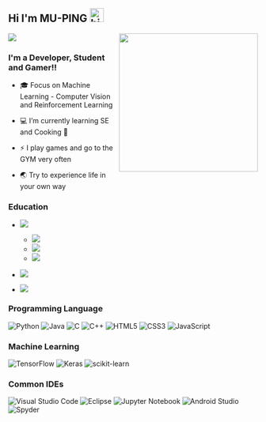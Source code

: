 ## Hi I'm MU-PING <img src="https://user-images.githubusercontent.com/1303154/88677602-1635ba80-d120-11ea-84d8-d263ba5fc3c0.gif" width="28" alt="hi">
![](https://img.shields.io/badge/k0326jim@gmail.com-c0392b?style=flat&labelColor=c0392b&logo=gmail&logoColor=white)
<img src="https://user-images.githubusercontent.com/93152909/147533278-91dd2bcc-6d02-4c08-857a-13f48bb2dd2d.gif" width="280" align="right">
### I'm a Developer, Student and Gamer!!
- 🎓 Focus on Machine Learning - Computer Vision and Reinforcement Learning

- 💻 I’m currently learning SE and Cooking 🤣

- ⚡ I play games and go to the GYM very often

- 🌏 Try to experience life in your own way

### Education
* ![](https://img.shields.io/badge/Bachelor’s%20degree-NCU%20Information%20Management-blue)  
  * ![](https://img.shields.io/badge/Second_Specialty-Artificial_Intelligence-blue?labelColor=3e6b7e&color=FFD000)  
  * ![](https://img.shields.io/badge/Second_Specialty-Programming_Design_in_Computer_Science-blue?labelColor=3e6b7e&color=FFD000)
  * ![](https://img.shields.io/badge/Credit_Program-Eletronic_Commerce-blue?labelColor=598987&color=FFD000)

* ![](https://img.shields.io/badge/Master’s%20degree-NCU%20Computer%20Science%20&%20Information%20Engineering-blue)  
* ![](https://img.shields.io/badge/PhD%20student-NYCU%20Institute%20of%20Computer%20Science%20and%20Engineering-blue)

### **Programming Language**

![Python](https://img.shields.io/badge/python-3670A0?style=for-the-badge&logo=python&logoColor=ffdd54)
![Java](https://img.shields.io/badge/java-%23ED8B00.svg?style=for-the-badge&logo=java&logoColor=white)
![C](https://img.shields.io/badge/c-%2300599C.svg?style=for-the-badge&logo=c&logoColor=white)
![C++](https://img.shields.io/badge/c++-%2300599C.svg?style=for-the-badge&logo=c%2B%2B&logoColor=white)
![HTML5](https://img.shields.io/badge/html5-%23E34F26.svg?style=for-the-badge&logo=html5&logoColor=white)
![CSS3](https://img.shields.io/badge/css3-%231572B6.svg?style=for-the-badge&logo=css3&logoColor=white)
![JavaScript](https://img.shields.io/badge/javascript-%23323330.svg?style=for-the-badge&logo=javascript&logoColor=%23F7DF1E)

### **Machine Learning**

![TensorFlow](https://img.shields.io/badge/TensorFlow-%23FF6F00.svg?style=for-the-badge&logo=TensorFlow&logoColor=white)
![Keras](https://img.shields.io/badge/Keras-%23D00000.svg?style=for-the-badge&logo=Keras&logoColor=white)
![scikit-learn](https://img.shields.io/badge/scikit--learn-%23F7931E.svg?style=for-the-badge&logo=scikit-learn&logoColor=white)

### **Common IDEs**

![Visual Studio Code](https://img.shields.io/badge/Visual%20Studio%20Code-0078d7.svg?style=for-the-badge&logo=visual-studio-code&logoColor=white)
![Eclipse](https://img.shields.io/badge/Eclipse-FE7A16.svg?style=for-the-badge&logo=Eclipse&logoColor=white)
![Jupyter Notebook](https://img.shields.io/badge/jupyter-%23FA0F00.svg?style=for-the-badge&logo=jupyter&logoColor=white)
![Android Studio](https://img.shields.io/badge/Android%20Studio-3DDC84.svg?style=for-the-badge&logo=android-studio&logoColor=white)
![Spyder](https://img.shields.io/badge/Spyder-838485?style=for-the-badge&logo=spyder%20ide&logoColor=maroon)









